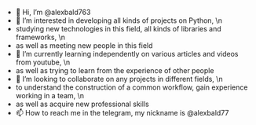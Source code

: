 - 👋 Hi, I’m @alexbald763
- 👀 I’m interested in developing all kinds of projects on Python, \n
-  studying new technologies in this field, all kinds of libraries and frameworks, \n
-  as well as meeting new people in this field
- 🌱 I’m currently learning independently on various articles and videos from youtube, \n
- as well as trying to learn from the experience of other people
- 💞️ I’m looking to collaborate on any projects in different fields, \n
- to understand the construction of a common workflow, gain experience working in a team, \n
- as well as acquire new professional skills
- 📫 How to reach me in the telegram, my nickname is @alexbald77

<!---
alexbald763/alexbald763 is a ✨ special ✨ repository because its `README.md` (this file) appears on your GitHub profile.
You can click the Preview link to take a look at your changes.
--->
